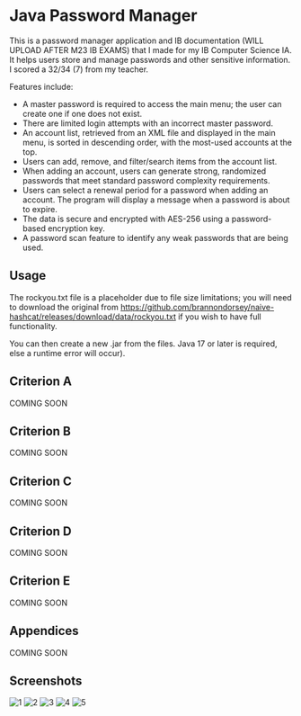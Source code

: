 # Java Password Manager
This is a password manager application and IB documentation (WILL UPLOAD AFTER M23 IB EXAMS) that I made for my IB Computer Science IA. It helps users store and manage passwords and other sensitive information. I scored a 32/34 (7) from my teacher.

Features include:
- A master password is required to access the main menu; the user can create one if one
does not exist.
- There are limited login attempts with an incorrect master password.
- An account list, retrieved from an XML file and displayed in the main menu, is sorted in
descending order, with the most-used accounts at the top.
- Users can add, remove, and filter/search items from the account list.
- When adding an account, users can generate strong, randomized passwords that meet
standard password complexity requirements.
- Users can select a renewal period for a password when adding an account. The
program will display a message when a password is about to expire.
- The data is secure and encrypted with AES-256 using a password-based encryption
key.
- A password scan feature to identify any weak passwords that are being used.

## Usage

The rockyou.txt file is a placeholder due to file size limitations; you will need to download the original from https://github.com/brannondorsey/naive-hashcat/releases/download/data/rockyou.txt if you wish to have full functionality.

You can then create a new .jar from the files. Java 17 or later is required, else a runtime error will occur).

## Criterion A

COMING SOON

## Criterion B

COMING SOON

## Criterion C

COMING SOON

## Criterion D

COMING SOON

## Criterion E

COMING SOON

## Appendices

COMING SOON

## Screenshots
![1](https://github.com/das150/Java-Password-Manager/assets/83658956/038a027e-3f72-4b4a-a8ab-cac625d06f06)
![2](https://github.com/das150/Java-Password-Manager/assets/83658956/b10b898d-3cb9-47c3-b7b3-8b420d648dd6)
![3](https://github.com/das150/Java-Password-Manager/assets/83658956/2444353b-9d3e-4860-bc2d-93885e57cd59)
![4](https://github.com/das150/Java-Password-Manager/assets/83658956/bb5eec31-3ff7-45db-8237-7ecf2b5eb129)
![5](https://github.com/das150/Java-Password-Manager/assets/83658956/7eb557b4-b4f7-44cf-ac1e-30b94f609737)
